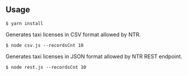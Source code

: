 ## Usage
```
$ yarn install
```


Generates taxi licenses in CSV format allowed by NTR.
```
$ node csv.js --recordsCnt 10
```


Generates taxi licenses in JSON format allowed by NTR REST endpoint.
```
$ node rest.js --recordsCnt 10
```